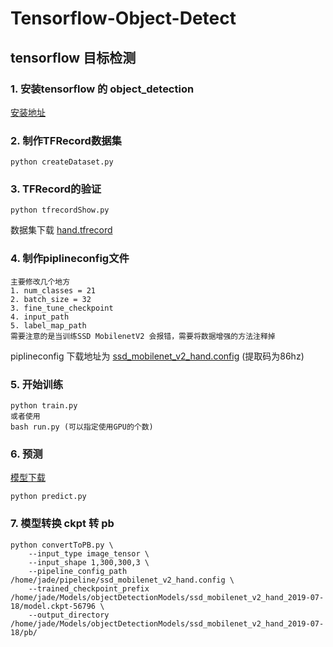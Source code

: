 # Tensorflow-Object-Detect
## tensorflow 目标检测
### 1. 安装tensorflow 的 object_detection
[安装地址](https://github.com/tensorflow/models) 
### 2. 制作TFRecord数据集
```
python createDataset.py
```
### 3. TFRecord的验证
```
python tfrecordShow.py

```
数据集下载 [hand.tfrecord]()
### 4. 制作piplineconfig文件
```
主要修改几个地方
1. num_classes = 21
2. batch_size = 32
3. fine_tune_checkpoint 
4. input_path
5. label_map_path
需要注意的是当训练SSD MobilenetV2 会报错，需要将数据增强的方法注释掉
```
piplineconfig 下载地址为 [ssd_mobilenet_v2_hand.config](https://pan.baidu.com/s/1PePTECFR7Ts_kdLYEUW9PQ) (提取码为86hz)
### 5. 开始训练
```
python train.py
或者使用
bash run.py (可以指定使用GPU的个数)
```
### 6. 预测
[模型下载](http://192.168.1.200)
```
python predict.py

```

### 7. 模型转换 ckpt 转 pb
```
python convertToPB.py \
    --input_type image_tensor \
    --input_shape 1,300,300,3 \
    --pipeline_config_path /home/jade/pipeline/ssd_mobilenet_v2_hand.config \
    --trained_checkpoint_prefix /home/jade/Models/objectDetectionModels/ssd_mobilenet_v2_hand_2019-07-18/model.ckpt-56796 \
    --output_directory /home/jade/Models/objectDetectionModels/ssd_mobilenet_v2_hand_2019-07-18/pb/
```

